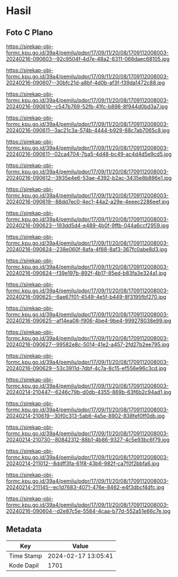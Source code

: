 # Hasil

## Foto C Plano

https://sirekap-obj-formc.kpu.go.id/39a4/pemilu/pdpr/17/09/11/20/08/1709112008003-20240216-090603--92c9504f-4d7e-48a2-8311-068daec68105.jpg

https://sirekap-obj-formc.kpu.go.id/39a4/pemilu/pdpr/17/09/11/20/08/1709112008003-20240216-090607--30bfc21d-a8bf-4d0b-af3f-f39da1472c88.jpg

https://sirekap-obj-formc.kpu.go.id/39a4/pemilu/pdpr/17/09/11/20/08/1709112008003-20240216-090610--c547b769-52fb-41fc-b898-8f944d0bd3a7.jpg

https://sirekap-obj-formc.kpu.go.id/39a4/pemilu/pdpr/17/09/11/20/08/1709112008003-20240216-090611--3ac21c3a-574b-4444-b929-88c7ab7065c8.jpg

https://sirekap-obj-formc.kpu.go.id/39a4/pemilu/pdpr/17/09/11/20/08/1709112008003-20240216-090611--02ca4704-7ba5-4d48-bc49-ac4d4d5e9cd5.jpg

https://sirekap-obj-formc.kpu.go.id/39a4/pemilu/pdpr/17/09/11/20/08/1709112008003-20240216-090612--3935e4e6-53ae-4392-b2ac-3435e8b886e1.jpg

https://sirekap-obj-formc.kpu.go.id/39a4/pemilu/pdpr/17/09/11/20/08/1709112008003-20240216-090619--88dd7ec0-4ec1-44a2-a29e-4eeec2286eef.jpg

https://sirekap-obj-formc.kpu.go.id/39a4/pemilu/pdpr/17/09/11/20/08/1709112008003-20240216-090623--193dd5d4-e489-4b0f-9ffb-044a6ccf2959.jpg

https://sirekap-obj-formc.kpu.go.id/39a4/pemilu/pdpr/17/09/11/20/08/1709112008003-20240216-090624--238e060f-8afa-4f88-8af3-367fc0abe8d3.jpg

https://sirekap-obj-formc.kpu.go.id/39a4/pemilu/pdpr/17/09/11/20/08/1709112008003-20240216-090624--f39e197b-892f-4b17-85ed-b83fa3e324a1.jpg

https://sirekap-obj-formc.kpu.go.id/39a4/pemilu/pdpr/17/09/11/20/08/1709112008003-20240216-090625--6ae67f01-4549-4e5f-b449-8f3195fbf270.jpg

https://sirekap-obj-formc.kpu.go.id/39a4/pemilu/pdpr/17/09/11/20/08/1709112008003-20240216-090625--af14ea08-f906-4be4-9be4-999278038e99.jpg

https://sirekap-obj-formc.kpu.go.id/39a4/pemilu/pdpr/17/09/11/20/08/1709112008003-20240216-090627--99582e8c-5014-41e2-a457-2fd27b2ee795.jpg

https://sirekap-obj-formc.kpu.go.id/39a4/pemilu/pdpr/17/09/11/20/08/1709112008003-20240216-090629--53c3911d-7dbf-4c7a-8c15-ef556e96c3cd.jpg

https://sirekap-obj-formc.kpu.go.id/39a4/pemilu/pdpr/17/09/11/20/08/1709112008003-20240214-210447--6246c79b-d0db-4355-869b-63f6b2c94ad1.jpg

https://sirekap-obj-formc.kpu.go.id/39a4/pemilu/pdpr/17/09/11/20/08/1709112008003-20240214-210619--30f0c313-5ab6-4a5e-8902-838fef0ff0db.jpg

https://sirekap-obj-formc.kpu.go.id/39a4/pemilu/pdpr/17/09/11/20/08/1709112008003-20240214-210730--80842312-88b1-4b86-9327-4c5e93bc6f79.jpg

https://sirekap-obj-formc.kpu.go.id/39a4/pemilu/pdpr/17/09/11/20/08/1709112008003-20240214-211012--8ddff3fa-61f8-43b6-982f-ca7f0f2bbfa6.jpg

https://sirekap-obj-formc.kpu.go.id/39a4/pemilu/pdpr/17/09/11/20/08/1709112008003-20240214-211145--ec1d7683-4071-476e-8462-e4f3dbcf4dfc.jpg

https://sirekap-obj-formc.kpu.go.id/39a4/pemilu/pdpr/17/09/11/20/08/1709112008003-20240216-090604--d2e87c5e-5584-4caa-b77d-552a51e66c7e.jpg


## Metadata

| Key        | Value               |
| ---------- | ------------------- |
| Time Stamp | 2024-02-17 13:05:41 |
| Kode Dapil | 1701                |



